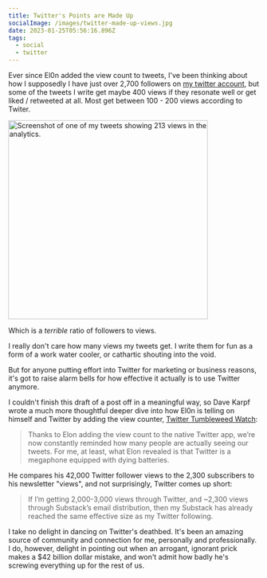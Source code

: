 ```yaml
---
title: Twitter's Points are Made Up
socialImage: /images/twitter-made-up-views.jpg
date: 2023-01-25T05:56:16.896Z
tags:
  - social
  - twitter
---
```


Ever since El0n added the view count to tweets, I've been thinking about how I supposedly I have just over 2,700 followers on [my twitter account](https://twitter.com/iChris), but some of the tweets I write get maybe 400 views if they resonate well or get liked / retweeted at all. Most get between 100 - 200 views according to Twiter.

<img src="/images/twitter-made-up-views.jpg" height="400" alt="Screenshot of one of my tweets showing 213 views in the analytics.">

Which is a *terrible* ratio of followers to views.

I really don't care how many views my tweets get. I write them for fun as a form of a work water cooler, or cathartic shouting into the void.

But for anyone putting effort into Twitter for marketing or business reasons, it's got to raise alarm bells for how effective it actually is to use Twitter anymore.

I couldn't finish this draft of a post off in a meaningful way, so Dave Karpf wrote a much more thoughtful deeper dive into how El0n is telling on himself and Twitter by adding the view counter, [Twitter Tumbleweed Watch](https://davekarpf.substack.com/p/twitter-tumbleweed-watch):

> Thanks to Elon adding the view count to the native Twitter app, we’re now constantly reminded how many people are actually seeing our tweets. For me, at least, what Elon revealed is that Twitter is a megaphone equipped with dying batteries.

He compares his 42,000 Twitter follower views to the 2,300 subscribers to his newsletter "views", and not surprisingly, Twitter comes up short:

> If I’m getting 2,000-3,000 views through Twitter, and ~2,300 views through Substack’s email distribution, then my Substack has already reached the same effective size as my Twitter following.

I take no delight in dancing on Twitter's deathbed. It's been an amazing source of community and connection for me, personally and professionally. I do, however, delight in pointing out when an arrogant, ignorant prick makes a $42 billion dollar mistake, and won't admit how badly he's screwing everything up for the rest of us.